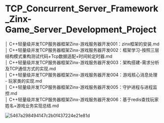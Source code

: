 # TCP_Concurrent_Server_Framework_Zinx-Game_Server_Development_Project

│  C++轻量级并发TCP服务器框架Zinx-游戏服务器开发001：zinx框架的安装.md </br>
│  C++轻量级并发TCP服务器框架Zinx-游戏服务器开发002：框架学习-按照三层结构模式重构测试代码+Tcp数据适配+时间轮定时器.md</br>
│  C++轻量级并发TCP服务器框架Zinx-游戏服务器开发003：架构搭建-需求分析及TCP通信方式的实现.md</br>
│  C++轻量级并发TCP服务器框架Zinx-游戏服务器开发004：游戏核心消息处理 - 玩家类的实现.md</br>
│  C++轻量级并发TCP服务器框架Zinx-游戏服务器开发005：守护进程与进程监控.md</br>
│  C++轻量级并发TCP服务器框架Zinx-游戏服务器开发006：基于redis查找玩家姓名+游戏业务实现总结.md</br>

![5467a298494147c2b0f437224e21e81d](https://github.com/Chufeng-Jiang/TCP_Concurrent_Server_Framework_Zinx-Game_Server_Development_Project/assets/80246982/12a0e0a9-f8eb-4e13-b483-7a0002c6a235)

